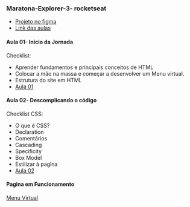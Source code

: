 ### Maratona-Explorer-3- rocketseat
- [Projeto no figma](https://www.figma.com/community/file/1138209866997102496)
- [Link das aulas](https://evento.rocketseat.com.br/maratona/explorer/aula-1)


#### Aula 01- Inicio da Jornada
Checklist:
- Aprender fundamentos e principais conceitos de HTML
- Colocar a mão na massa e começar a desenvolver um Menu virtual.
- Estrutura do site em HTML
- [Aula 01](https://efficient-sloth-d85.notion.site/Aula-01-4e59506b90d74964bd5c5d4840e99b25) 


#### Aula 02- Descomplicando o código
Checklist CSS:
- O que é CSS?
- Declaration
- Comentários
- Cascading
- Specificity
- Box Model
- Estilizar à pagina
- [Aula 02](https://efficient-sloth-d85.notion.site/Aula-02-491d96a951394926906bd736deaf830b)

#### Pagina em Funcionamento
[Menu Virtual]()


